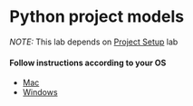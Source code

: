 # Python project models

_NOTE:_ This lab depends on [Project Setup](../labs/project_setup/readme.md) lab

#### Follow instructions according to your OS

- [Mac](macOS_project_webservice.md)
- [Windows](windows_project_webservice.md)
